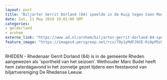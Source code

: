 ```yaml
---
layout: post
title: "Biljarter Gerrit Dorland (84) speelde in de Kuip tegen Coen Moulijn, nu is hij Rhedens sportheld"
date: Sat, 11 May 2019 19:01:00 GMT
categories: 
- gelderland 
- arnhem 
externe_link: "https://www.ad.nl/arnhem/biljarter-gerrit-dorland-84-speelde-in-de-kuip-tegen-coen-moulijn-nu-is-hij-rhedens-sportheld~a15e49c2/"
feature_image: "https://images4.persgroep.net/rcs/79y1yMdFJ02E-Ri0pPDz5kHJ_pk/diocontent/148011741/_fitwidth/400/?appId=21791a8992982cd8da851550a453bd7f&quality=0.7"
---
```


RHEDEN - Rhedenaar Gerrit Dorland (84) is in de gemeente Rheden aangewezen als 'sportheld van het seizoen’. Wethouder Marc Budel heeft hem zaterdagavond in het zonnetje gezet tijdens een feestavond van biljartvereniging De Rhedense Leeuw.
